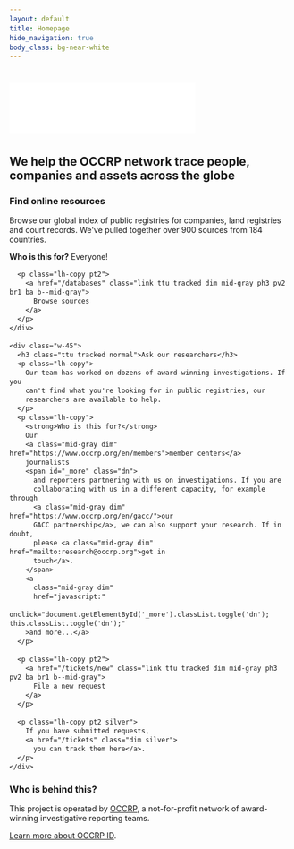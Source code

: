 ```yaml
---
layout: default
title: Homepage
hide_navigation: true
body_class: bg-near-white
---
```


<div class="bg--pattern bg-black bg-center cover bb">
  <div class="center mw8 pv6 tc">
    <h1 class="white ttu tracked-tight normal f1">
      <img class="w-60" src="/static/svg/logo-id-white.svg" />
    </h1>
    <h2 class="white normal ttu tracked-mega">
      We help the OCCRP network trace people,
      companies and assets across the globe
    </h2>
  </div>
</div>

<div class="bg-white pv5">
  <div class="center mw8 flex justify-between">
    <div class="w-45">
      <h3 class="ttu tracked normal">Find online resources</h3>
      <p class="lh-copy">
        Browse our global index of public registries for companies, land
        registries and court records.
        We've pulled together over 900 sources from 184 countries.
      </p>
      <p class="lh-copy">
        <strong>Who is this for?</strong> Everyone!
      </p>

      <p class="lh-copy pt2">
        <a href="/databases" class="link ttu tracked dim mid-gray ph3 pv2 br1 ba b--mid-gray">
          Browse sources
        </a>
      </p>
    </div>

    <div class="w-45">
      <h3 class="ttu tracked normal">Ask our researchers</h3>
      <p class="lh-copy">
        Our team has worked on dozens of award-winning investigations. If you
        can't find what you're looking for in public registries, our
        researchers are available to help.
      </p>
      <p class="lh-copy">
        <strong>Who is this for?</strong>
        Our
        <a class="mid-gray dim" href="https://www.occrp.org/en/members">member centers</a>
        journalists
        <span id="_more" class="dn">
          and reporters partnering with us on investigations. If you are
          collaborating with us in a different capacity, for example through
          <a class="mid-gray dim" href="https://www.occrp.org/en/gacc/">our
          GACC partnership</a>, we can also support your research. If in doubt,
          please <a class="mid-gray dim" href="mailto:research@occrp.org">get in
          touch</a>.
        </span>
        <a
          class="mid-gray dim"
          href="javascript:"
          onclick="document.getElementById('_more').classList.toggle('dn'); this.classList.toggle('dn');"
        >and more...</a>
      </p>

      <p class="lh-copy pt2">
        <a href="/tickets/new" class="link ttu tracked dim mid-gray ph3 pv2 ba br1 b--mid-gray">
          File a new request
        </a>
      </p>

      <p class="lh-copy pt2 silver">
        If you have submitted requests,
        <a href="/tickets" class="dim silver">
          you can track them here</a>.
      </p>
    </div>
  </div>
</div>

<div class="center mw8 pv5">
  <h3 class="normal ttu tracked">Who is behind this?</h3>

  <p class="lh-copy">
    This project is operated by
    <a href="https://www.occrp.org/en/about-us" class="mid-gray dim"
      title="Organized Crime and Corruption Reporting Project"
    >OCCRP</a>,
    a not-for-profit network of award-winning investigative reporting teams.
  </p>

  <p class="lh-copy">
    <a href="/about" class="dim mid-gray">Learn more about OCCRP ID</a>.
  </p>
</div>
